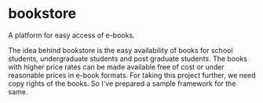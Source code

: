 # bookstore
A platform for easy access of e-books.

The idea behind bookstore is the easy availability of books for school students, undergraduate students and post graduate students.
The books with higher price rates can be made available free of cost or under reasonable prices in e-book formats.
For taking this project further, we need copy rights of the books.
So I've prepared a sample framework for the same.
